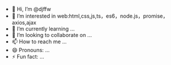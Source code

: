 - 👋 Hi, I’m @djffw
- 👀 I’m interested in web:html,css,js,ts，es6，node.js，promise，axios,ajax
- 🌱 I’m currently learning ...
- 💞️ I’m looking to collaborate on ...
- 📫 How to reach me ...
- 😄 Pronouns: ...
- ⚡ Fun fact: ...

<!---
djffw/djffw is a ✨ special ✨ repository because its `README.md` (this file) appears on your GitHub profile.
You can click the Preview link to take a look at your changes.
--->
